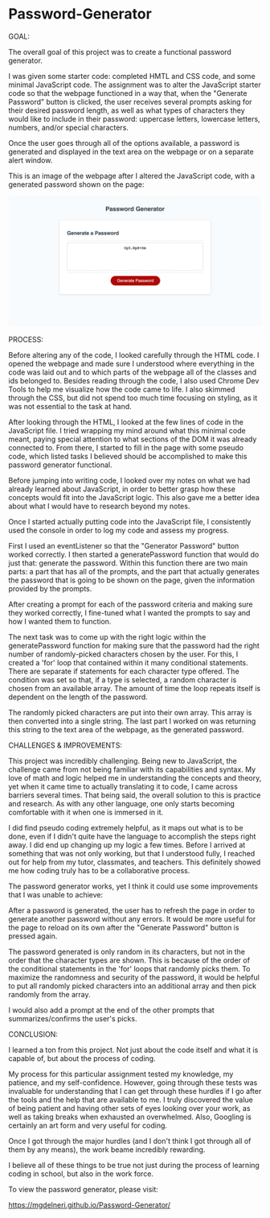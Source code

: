 # Password-Generator

GOAL: 

The overall goal of this project was to create a functional password generator. 

I was given some starter code: completed HMTL and CSS code, and some minimal JavaScript code. The assignment was to alter the JavaScript starter code so that the webpage functioned in a way that, when the "Generate Password" button is clicked, the user receives several prompts asking for their desired password length, as well as what types of characters they would like to include in their password: uppercase letters, lowercase letters, numbers, and/or special characters. 

Once the user goes through all of the options available, a password is generated and displayed in the text area on the webpage or on a separate alert window. 

This is an image of the webpage after I altered the JavaScript code, with a generated password shown on the page:

![](Assets/screencapture-127-0-0-1-5501-index-html-2021-03-01-22_07_03.png)


PROCESS: 

Before altering any of the code, I looked carefully through the HTML code. I opened the webpage and made sure I understood where everything in the code was laid out and to which parts of the webpage all of the classes and ids belonged to. Besides reading through the code, I also used Chrome Dev Tools to help me visualize how the code came to life. I also skimmed through the CSS, but did not spend too much time focusing on styling, as it was not essential to the task at hand. 

After looking through the HTML, I looked at the few lines of code in the JavaScript file. I tried wrapping my mind around what this minimal code meant, paying special attention to what sections of the DOM it was already connected to. From there, I started to fill in the page with some pseudo code, which listed tasks I believed should be accomplished to make this password generator functional. 

Before jumping into writing code, I looked over my notes on what we had already learned about JavaScript, in order to better grasp how these concepts would fit into the JavaScript logic. This also gave me a better idea about what I would have to research beyond my notes. 

Once I started actually putting code into the JavaScript file, I consistently used the console in order 
to log my code and assess my progress. 

First I used an eventListener so that the "Generator Password" button worked correctly. 
I then started a generatePassword function that would do just that: generate the password. Within this function there are two main parts: a part that has all of the prompts, and the part that actually generates the password that is going to be shown on the page, given the information provided by the prompts. 

After creating a prompt for each of the password criteria and making sure they worked correctly, I fine-tuned what I wanted the prompts to say and how I wanted them to function. 

The next task was to come up with the right logic within the generatePassword function for making sure that the password had the right number of randomly-picked characters chosen by the user. For this, I created a 'for' loop that contained within it many conditional statements. There are separate if statements for each character type offered. The condition was set so that, if a type is selected, a random character is chosen from an available array. The amount of time the loop repeats itself is dependent on the length of the password. 

The randomly picked characters are put into their own array. This array is then converted into a single string. The last part I worked on was returning this string to the text area of the webpage, as the generated password. 


CHALLENGES & IMPROVEMENTS: 

This project was incredibly challenging. Being new to JavaScript, the challenge came from not being familiar with its capabilities and syntax. My love of math and logic helped me in understanding the concepts and theory, yet when it came time to actually translating it to code, I came across barriers several times. 
That being said, the overall solution to this is practice and research. As with any other language, one only starts becoming comfortable with it when one is immersed in it. 

I did find pseudo coding extremely helpful, as it maps out what is to be done, even if I didn't quite have the language to accomplish the steps right away. I did end up changing up my logic a few times. Before I arrived at something that was not only working, but that I understood fully, I reached out for help from my tutor, classmates, and teachers. This definitely showed me how coding truly has to be a collaborative process. 

The password generator works, yet I think it could use some improvements that I was unable to achieve: 

After a password is generated, the user has to refresh the page in order to generate another password without any errors. It would be more useful for the page to reload on its own after the "Generate Password" button is pressed again.

The password generated is only random in its characters, but not in the order that the character types are shown. This is because of the order of the conditional statements in the 'for' loops that randomly picks them. To maximize the randomness and security of the password, it would be helpful to put all randomly picked characters into an additional array and then pick randomly from the array. 

I would also add a prompt at the end of the other prompts that summarizes/confirms the user's picks. 


CONCLUSION: 

I learned a ton from this project. Not just about the code itself and what it is capable of, but about the process of coding. 

My process for this particular assignment tested my knowledge, my patience, and my self-confidence. However, going through these tests was invaluable for understanding that I can get through these hurdles if I go after the tools and the help that are available to me. I truly discovered the value of being patient and having other sets of eyes looking over your work, as well as taking breaks when exhausted an overwhelmed. Also, Googling is certainly an art form and very useful for coding. 

Once I got through the major hurdles (and I don't think I got through all of them by any means), the work beame incredibly rewarding. 

I believe all of these things to be true not just during the process of learning coding in school, but also in the work force. 


To view the password generator, please visit: 

https://mgdelneri.github.io/Password-Generator/




